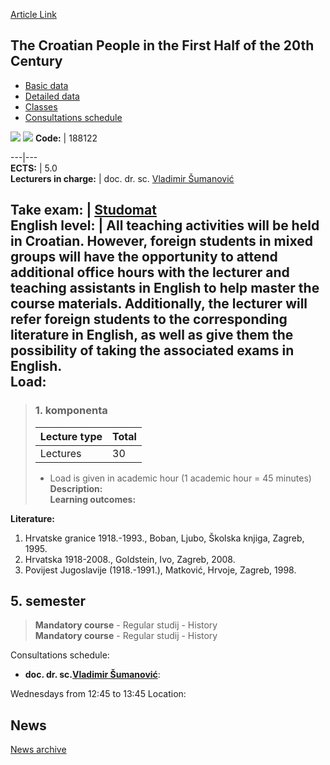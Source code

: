 [Article Link](https://www.fhs.hr/en/course/tcpitfhot2c)

## The Croatian People in the First Half of the 20th Century
  * [Basic data](https://www.fhs.hr/en/course/tcpitfhot2c#v1id-523841_51784_1_0 "Basic data")
  * [Detailed data](https://www.fhs.hr/en/course/tcpitfhot2c#v1id-523841_51784_1_1 "Detailed data")
  * [Classes](https://www.fhs.hr/en/course/tcpitfhot2c#v1id-523841_51784_1_2 "Classes")
  * [Consultations schedule](https://www.fhs.hr/en/course/tcpitfhot2c#v1id-523841_51784_1_3 "Consultations schedule")


[![](https://www.fhs.hr/img/flags/gif/hr.gif)](https://www.fhs.hr/predmet/hnupp2s) [![](https://www.fhs.hr/img/flags/gif/gb.gif)](https://www.fhs.hr/en/course/tcpitfhot2c)
**Code:** |  188122  
  
---|---  
**ECTS:** |  5.0   
**Lecturers in charge:** |  doc. dr. sc. [Vladimir Šumanović](https://www.fhs.hr/staff/vladimir.sumanovic)   
  
**Take exam:** |  [Studomat](http://www.isvu.hr/studomat)  
**English level:** |  All teaching activities will be held in Croatian. However, foreign students in mixed groups will have the opportunity to attend additional office hours with the lecturer and teaching assistants in English to help master the course materials. Additionally, the lecturer will refer foreign students to the corresponding literature in English, as well as give them the possibility of taking the associated exams in English.   
**Load:**  
---  
> ### 1. komponenta
> | Lecture type | Total  
> ---|---  
> Lectures | 30  
> * Load is given in academic hour (1 academic hour = 45 minutes)   
**Description:**  
> **Learning outcomes:**  

  
**Literature:**  
  1. Hrvatske granice 1918.-1993., Boban, Ljubo, Školska knjiga, Zagreb, 1995. 
  2. Hrvatska 1918-2008., Goldstein, Ivo, Zagreb, 2008. 
  3. Povijest Jugoslavije (1918.-1991.), Matković, Hrvoje, Zagreb, 1998. 

  
**5. semester**  
---  
> **Mandatory course** - Regular studij - History  
>  **Mandatory course** - Regular studij - History  
>   
Consultations schedule: 
  * **doc. dr. sc.[Vladimir Šumanović](https://www.fhs.hr/staff/vladimir.sumanovic)**: 
  
Wednesdays from 12:45 to 13:45
Location: 


## News
[News archive](https://www.fhs.hr/en/course/tcpitfhot2c?@=215uf#news_114743 "News archive")
